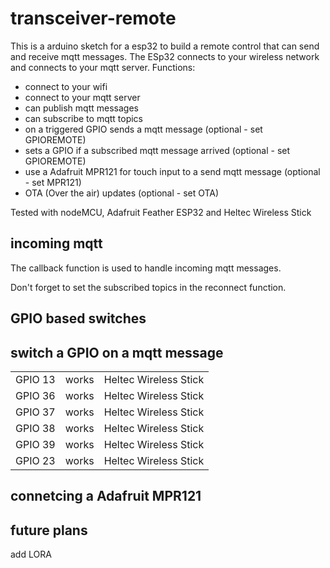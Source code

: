 # transceiver-remote

This is a arduino sketch for a esp32 to build a remote control that can 
send and receive mqtt messages.
The ESp32 connects to your wireless network and connects to your mqtt server. 
Functions:
 - connect to your wifi
 - connect to your mqtt server
 - can publish mqtt messages 
 - can subscribe to mqtt topics
 - on a triggered GPIO sends a mqtt message (optional - set GPIOREMOTE)
 - sets a GPIO if a subscribed mqtt message arrived (optional - set GPIOREMOTE)
 - use a Adafruit MPR121 for touch input to a send mqtt message (optional - set MPR121)
 - OTA (Over the air) updates (optional - set OTA)

Tested with nodeMCU, Adafruit Feather ESP32 and Heltec Wireless Stick

## incoming mqtt
The callback function is used to handle incoming mqtt messages.

Don't forget to set the subscribed topics in the reconnect function.

## GPIO based switches


## switch a GPIO on a mqtt message

|   |   |   |
|---|---|---|
| GPIO 13 | works | Heltec Wireless Stick |
| GPIO 36 | works | Heltec Wireless Stick |
| GPIO 37 | works | Heltec Wireless Stick |
| GPIO 38 | works | Heltec Wireless Stick |
| GPIO 39 | works | Heltec Wireless Stick |
| GPIO 23 | works | Heltec Wireless Stick |


## connetcing a Adafruit MPR121

## future plans

add LORA
